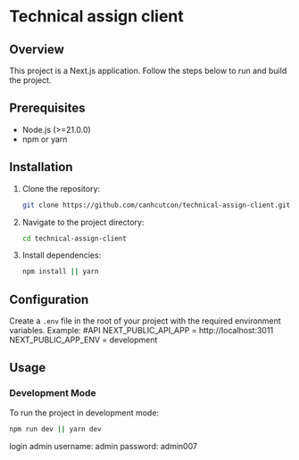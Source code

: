 # Technical assign client

## Overview

This project is a Next.js application. Follow the steps below to run and build the project.

## Prerequisites

- Node.js (>=21.0.0)
- npm or yarn

## Installation

1. Clone the repository:

    ```bash
    git clone https://github.com/canhcutcon/technical-assign-client.git
    ```

2. Navigate to the project directory:

    ```bash
    cd technical-assign-client
    ```

3. Install dependencies:

    ```bash
    npm install || yarn
    ```

## Configuration

Create a `.env` file in the root of your project with the required environment variables. Example:
#API
NEXT_PUBLIC_API_APP = http://localhost:3011
NEXT_PUBLIC_APP_ENV = development


## Usage

### Development Mode

To run the project in development mode:

```bash
npm run dev || yarn dev
```

login admin
username: admin
password: admin007